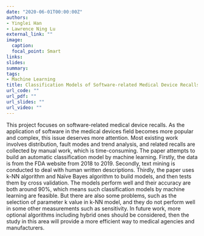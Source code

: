 ```yaml
---
date: "2020-06-01T00:00:00Z"
authors: 
- Yinglei Han
- Lawrence Ning Lu
external_link: ""
image:
  caption: 
  focal_point: Smart
links:
slides:
summary:
tags:
- Machine Learning
title: Classification Models of Software-related Medical Device Recalls by Machine Learning
url_code: ""
url_pdf: ""
url_slides: ""
url_video: ""
---
```


This project focuses on software-related medical device recalls. As the application of software in the medical devices field becomes more popular and complex, this issue deserves more attention. Most existing work involves distribution, fault modes and trend analysis, and related recalls are collected by manual work, which is time-consuming. The paper attempts to build an automatic classification model by machine learning. Firstly, the data is from the FDA website from 2018 to 2019. Secondly, text mining is conducted to deal with human written descriptions. Thirdly, the paper uses k-NN algorithm and Naïve Bayes algorithm to build models, and then tests them by cross validation. The models perform well and their accuracy are both around 90%, which means such classification models by machine learning are feasible. But there are also some problems, such as the selection of parameter k value in k-NN model, and they do not perform well in some other measurements such as sensitivity. In future work, more optional algorithms including hybrid ones should be considered, then the study in this area will provide a more efficient way to medical agencies and manufacturers.